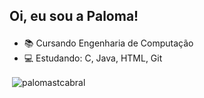 ## <p> Oi, eu sou a Paloma! </p>
- 📚 Cursando Engenharia de Computação <br>
- 💻 Estudando: C, Java, HTML, Git <br>
<p>&nbsp;<img align="center" src="https://github-readme-stats.vercel.app/api?username=palomastcabral&show_icons=true&locale=pt-br" alt="palomastcabral" /></p>

